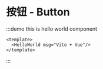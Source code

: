 # 按钮 - Button

<HelloWorld msg="Vite + Vue"/>

:::demo this is hello world component

```vue
<template>
  <HelloWorld msg="Vite + Vue"/>
</template>
```

:::
